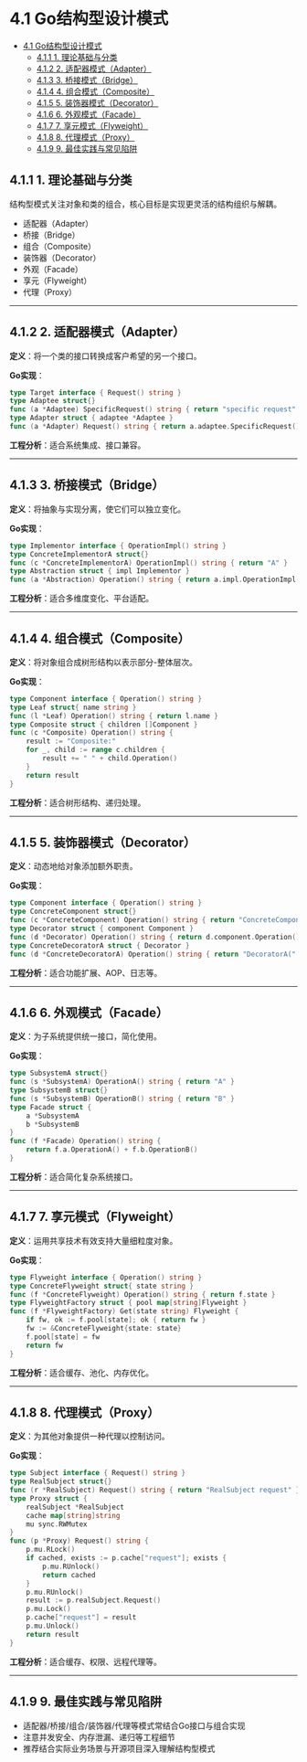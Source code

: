 # 4.1 Go结构型设计模式

<!-- TOC START -->
- [4.1 Go结构型设计模式](#41-go结构型设计模式)
  - [4.1.1 1. 理论基础与分类](#411-1-理论基础与分类)
  - [4.1.2 2. 适配器模式（Adapter）](#412-2-适配器模式adapter)
  - [4.1.3 3. 桥接模式（Bridge）](#413-3-桥接模式bridge)
  - [4.1.4 4. 组合模式（Composite）](#414-4-组合模式composite)
  - [4.1.5 5. 装饰器模式（Decorator）](#415-5-装饰器模式decorator)
  - [4.1.6 6. 外观模式（Facade）](#416-6-外观模式facade)
  - [4.1.7 7. 享元模式（Flyweight）](#417-7-享元模式flyweight)
  - [4.1.8 8. 代理模式（Proxy）](#418-8-代理模式proxy)
  - [4.1.9 9. 最佳实践与常见陷阱](#419-9-最佳实践与常见陷阱)
<!-- TOC END -->

## 4.1.1 1. 理论基础与分类

结构型模式关注对象和类的组合，核心目标是实现更灵活的结构组织与解耦。

- 适配器（Adapter）
- 桥接（Bridge）
- 组合（Composite）
- 装饰器（Decorator）
- 外观（Facade）
- 享元（Flyweight）
- 代理（Proxy）

---

## 4.1.2 2. 适配器模式（Adapter）

**定义**：将一个类的接口转换成客户希望的另一个接口。

**Go实现**：

```go
type Target interface { Request() string }
type Adaptee struct{}
func (a *Adaptee) SpecificRequest() string { return "specific request" }
type Adapter struct { adaptee *Adaptee }
func (a *Adapter) Request() string { return a.adaptee.SpecificRequest() }
```

**工程分析**：适合系统集成、接口兼容。

---

## 4.1.3 3. 桥接模式（Bridge）

**定义**：将抽象与实现分离，使它们可以独立变化。

**Go实现**：

```go
type Implementor interface { OperationImpl() string }
type ConcreteImplementorA struct{}
func (c *ConcreteImplementorA) OperationImpl() string { return "A" }
type Abstraction struct { impl Implementor }
func (a *Abstraction) Operation() string { return a.impl.OperationImpl() }
```

**工程分析**：适合多维度变化、平台适配。

---

## 4.1.4 4. 组合模式（Composite）

**定义**：将对象组合成树形结构以表示部分-整体层次。

**Go实现**：

```go
type Component interface { Operation() string }
type Leaf struct{ name string }
func (l *Leaf) Operation() string { return l.name }
type Composite struct { children []Component }
func (c *Composite) Operation() string {
    result := "Composite:"
    for _, child := range c.children {
        result += " " + child.Operation()
    }
    return result
}
```

**工程分析**：适合树形结构、递归处理。

---

## 4.1.5 5. 装饰器模式（Decorator）

**定义**：动态地给对象添加额外职责。

**Go实现**：

```go
type Component interface { Operation() string }
type ConcreteComponent struct{}
func (c *ConcreteComponent) Operation() string { return "ConcreteComponent" }
type Decorator struct { component Component }
func (d *Decorator) Operation() string { return d.component.Operation() }
type ConcreteDecoratorA struct { Decorator }
func (d *ConcreteDecoratorA) Operation() string { return "DecoratorA(" + d.Decorator.Operation() + ")" }
```

**工程分析**：适合功能扩展、AOP、日志等。

---

## 4.1.6 6. 外观模式（Facade）

**定义**：为子系统提供统一接口，简化使用。

**Go实现**：

```go
type SubsystemA struct{}
func (s *SubsystemA) OperationA() string { return "A" }
type SubsystemB struct{}
func (s *SubsystemB) OperationB() string { return "B" }
type Facade struct {
    a *SubsystemA
    b *SubsystemB
}
func (f *Facade) Operation() string {
    return f.a.OperationA() + f.b.OperationB()
}
```

**工程分析**：适合简化复杂系统接口。

---

## 4.1.7 7. 享元模式（Flyweight）

**定义**：运用共享技术有效支持大量细粒度对象。

**Go实现**：

```go
type Flyweight interface { Operation() string }
type ConcreteFlyweight struct{ state string }
func (f *ConcreteFlyweight) Operation() string { return f.state }
type FlyweightFactory struct { pool map[string]Flyweight }
func (f *FlyweightFactory) Get(state string) Flyweight {
    if fw, ok := f.pool[state]; ok { return fw }
    fw := &ConcreteFlyweight{state: state}
    f.pool[state] = fw
    return fw
}
```

**工程分析**：适合缓存、池化、内存优化。

---

## 4.1.8 8. 代理模式（Proxy）

**定义**：为其他对象提供一种代理以控制访问。

**Go实现**：

```go
type Subject interface { Request() string }
type RealSubject struct{}
func (r *RealSubject) Request() string { return "RealSubject request" }
type Proxy struct {
    realSubject *RealSubject
    cache map[string]string
    mu sync.RWMutex
}
func (p *Proxy) Request() string {
    p.mu.RLock()
    if cached, exists := p.cache["request"]; exists {
        p.mu.RUnlock()
        return cached
    }
    p.mu.RUnlock()
    result := p.realSubject.Request()
    p.mu.Lock()
    p.cache["request"] = result
    p.mu.Unlock()
    return result
}
```

**工程分析**：适合缓存、权限、远程代理等。

---

## 4.1.9 9. 最佳实践与常见陷阱

- 适配器/桥接/组合/装饰器/代理等模式常结合Go接口与组合实现
- 注意并发安全、内存泄漏、递归等工程细节
- 推荐结合实际业务场景与开源项目深入理解结构型模式
